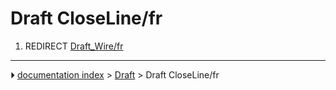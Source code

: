 # Draft CloseLine/fr
1.  REDIRECT [Draft_Wire/fr](Draft_Wire/fr.md)



---
⏵ [documentation index](../README.md) > [Draft](Draft_Workbench.md) > Draft CloseLine/fr
